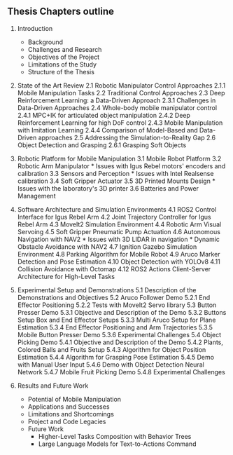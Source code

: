 ## Thesis Chapters outline

1. Introduction
    - Background
    - Challenges and Research
    - Objectives of the Project
    - Limitations of the Study
    - Structure of the Thesis

2. State of the Art Review
    2.1 Robotic Manipulator Control Approaches
        2.1.1 Mobile Manipulation Tasks
    2.2 Traditional Control Approaches
    2.3 Deep Reinforcement Learning: a Data-Driven Approach
        2.3.1 Challenges in Data-Driven Approaches
    2.4 Whole-body mobile manipulator control
        2.4.1 MPC+IK for articulated object manipulation
        2.4.2 Deep Reinforcement Learning for high DoF control
        2.4.3 Mobile Manipulation with Imitation Learning
        2.4.4 Comparison of Model-Based and Data-Driven approaches
    2.5 Addressing the Simulation-to-Reality Gap
    2.6 Object Detection and Grasping
        2.6.1 Grasping Soft Objects

3. Robotic Platform for Mobile Manipulation
    3.1 Mobile Robot Platform
    3.2 Robotic Arm Manipulator
       * Issues with Igus Rebel motors' encoders and calibration
    3.3 Sensors and Perception
       * Issues with Intel Realsense calibration
    3.4 Soft Gripper Actuator
    3.5 3D Printed Mounts Design
       * Issues with the laboratory's 3D printer
    3.6 Batteries and Power Management

4. Software Architecture and Simulation Environments
    4.1 ROS2 Control Interface for Igus Rebel Arm
    4.2 Joint Trajectory Controller for Igus Rebel Arm
    4.3 MoveIt2 Simulation Environment
    4.4 Robotic Arm Visual Servoing
    4.5 Soft Gripper Pneumatic Pump Actuation
    4.6 Autonomous Navigation with NAV2
       * Issues with 3D LIDAR in navigation
       * Dynamic Obstacle Avoidance with NAV2
    4.7 Ignition Gazebo Simulation Environment
    4.8 Parking Algorithm for Mobile Robot
    4.9 Aruco Marker Detection and Pose Estimation
    4.10 Object Detection with YOLOv8
    4.11 Collision Avoidance with Octomap 
    4.12 ROS2 Actions Client-Server Architecture for High-Level Tasks

5. Experimental Setup and Demonstrations
    5.1 Description of the Demonstrations and Objectives
    5.2 Aruco Follower Demo
        5.2.1 End Effector Positioning
        5.2.2 Tests with MoveIt2 Servo library
    5.3 Button Presser Demo
        5.3.1 Objective and Description of the Demo
        5.3.2 Buttons Setup Box and End Effector Setups
        5.3.3 Multi Aruco Setup for Plane Estimation
        5.3.4 End Effector Positioning and Arm Trajectories
        5.3.5 Mobile Button Presser Demo
        5.3.6 Experimental Challenges
    5.4 Object Picking Demo
        5.4.1 Objective and Description of the Demo
        5.4.2 Plants, Colored Balls and Fruits Setup
        5.4.3 Algorithm for Object Position Estimation
        5.4.4 Algorithm for Grasping Pose Estimation
        5.4.5 Demo with Manual User Input
        5.4.6 Demo with Object Detection Neural Network
        5.4.7 Mobile Fruit Picking Demo
        5.4.8 Experimental Challenges

6. Results and Future Work
   - Potential of Mobile Manipulation
   - Applications and Successes
   - Limitations and Shortcomings
   - Project and Code Legacies
   - Future Work
       * Higher-Level Tasks Composition with Behavior Trees
       * Large Language Models for Text-to-Actions Command